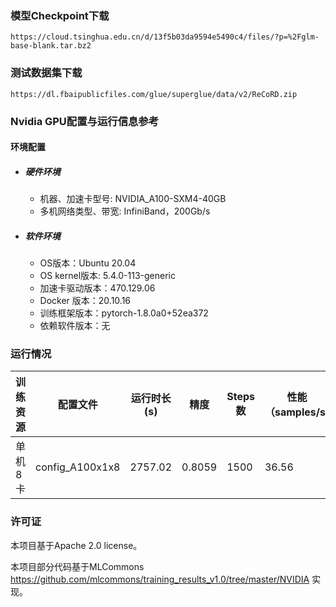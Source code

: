 ### 模型Checkpoint下载
`https://cloud.tsinghua.edu.cn/d/13f5b03da9594e5490c4/files/?p=%2Fglm-base-blank.tar.bz2`
### 测试数据集下载
`https://dl.fbaipublicfiles.com/glue/superglue/data/v2/ReCoRD.zip`


### Nvidia GPU配置与运行信息参考
#### 环境配置
- ##### 硬件环境
    - 机器、加速卡型号: NVIDIA_A100-SXM4-40GB
    - 多机网络类型、带宽: InfiniBand，200Gb/s
- ##### 软件环境
   - OS版本：Ubuntu 20.04
   - OS kernel版本: 5.4.0-113-generic     
   -  加速卡驱动版本：470.129.06
   - Docker 版本：20.10.16
   - 训练框架版本：pytorch-1.8.0a0+52ea372
   - 依赖软件版本：无


### 运行情况
|  训练资源   | 配置文件  |运行时长(s)|精度 |Steps数|性能（samples/s)|
|  ----  | ----  |  ----  | ----  |----  | ----  |
| 单机8卡  | config_A100x1x8 |2757.02  | 0.8059 |1500  | 36.56 |


### 许可证

本项目基于Apache 2.0 license。

本项目部分代码基于MLCommons https://github.com/mlcommons/training_results_v1.0/tree/master/NVIDIA 实现。